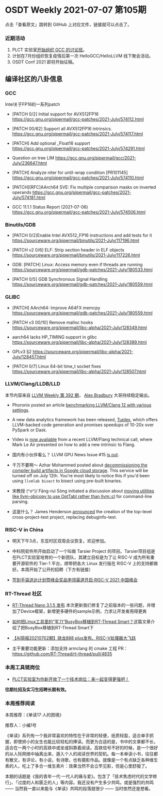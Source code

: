 # OSDT Weekly 2021-07-07 第105期

点击「查看原文」跳转到 GitHub 上对应文件，链接就可以点击了。

### 近期活动

1. PLCT 实验室[开始组织 GCC 的讨论班](https://mp.weixin.qq.com/s/UfK6wAEaqNhDpo7d2FPytQ)。
2. 计划在7月份组织恢复疫情后第一次 HelloGCC/HelloLLVM 线下聚会活动。
3. OSDT Conf 2021 即将开始征稿。

## 编译社区的八卦信息

### GCC

Intel关于FP16的一系列patch
- [PATCH 0/2] Initial support for AVX512FP16
  https://gcc.gnu.org/pipermail/gcc-patches/2021-July/574112.html

- [PATCH 00/62] Support all AVX512FP16 intrinsics.
  https://gcc.gnu.org/pipermail/gcc-patches/2021-July/574117.html

- [PATCH] Add optional _Float16 support
  https://gcc.gnu.org/pipermail/gcc-patches/2021-July/574291.html

- Question on tree LIM
  https://gcc.gnu.org/pipermail/gcc/2021-July/236647.html

- [PATCH] Analyze niter for until-wrap condition [PR101145]
  https://gcc.gnu.org/pipermail/gcc-patches/2021-July/574110.html

- [PATCH][RFC]AArch64 SVE: Fix multiple comparison masks on inverted operands
  https://gcc.gnu.org/pipermail/gcc-patches/2021-July/574181.html

- GCC 11.1.1 Status Report (2021-07-06)
  https://gcc.gnu.org/pipermail/gcc-patches/2021-July/574506.html

### Binutils/GDB

- [PATCH 0/2]Enable Intel AVX512_FP16 instructions and add tests for it
  https://sourceware.org/pipermail/binutils/2021-July/117196.html

- [PATCH v2 0/6] ELF: Strip section header in ELF objects
  https://sourceware.org/pipermail/binutils/2021-July/117226.html

- GDB: [PATCH] Linux: Access memory even if threads are running
  https://sourceware.org/pipermail/gdb-patches/2021-July/180533.html

- [PATCH 0/5] GDB Synchronous Signal Handling
  https://sourceware.org/pipermail/gdb-patches/2021-July/180559.html

### GLIBC

- [PATCH] AArch64: Improve A64FX memcpy
  https://sourceware.org/pipermail/gdb-patches/2021-July/180559.html

- [PATCH v3 00/10] Remove malloc hooks
  https://sourceware.org/pipermail/libc-alpha/2021-July/128349.html

- aarch64 lacks HP_TIMING support in glibc
  https://sourceware.org/pipermail/libc-alpha/2021-July/128389.html

- GPLv3 §2
  https://sourceware.org/pipermail/libc-alpha/2021-July/128457.html

- [PATCH 0/7] Linux 64-bit time_t socket fixes
  https://sourceware.org/pipermail/libc-alpha/2021-July/128507.html

### LLVM/Clang/LLDB/LLD

本节内容来自 [LLVM Weekly 第 392 期](http://llvmweekly.org/issue/392)，
[Alex Bradbury](https://www.linkedin.com/in/alex-bradbury/) 大哥持续稳定输出。

* Phoronix posted an article [benchmarking LLVM/Clang 12 with various settings](https://www.phoronix.com/scan.php?page=article&item=clang-12-opt&num=1).

* A new data analytics framework has been released, [Tuplex](https://tuplex.cs.brown.edu/index.html), which offers LLVM-backed code generation and promises speedups of 10-20x over PySpark or Dask.

* Video is [now available](https://www.youtube.com/watch?v=Np7Fy2F71lU) from a recent LLVM/Flang technical call, where Mark Le Air presented on how to add a new intrinsic to Flang.

* 国内有小伙伴看么？ LLVM GPU News Issue #15 [is out](https://lists.llvm.org/pipermail/llvm-dev/2021-July/151648.html).

* 千万不要啊～ Azhar Mohammed posted about [decommissioning the compiler build artifacts in Google cloud storage](https://lists.llvm.org/pipermail/llvm-dev/2021-July/151623.html). This service will be turned off on July 12th. You're most likely to notice this if you'd been using `llvmlab bisect` to bisect using pre-built binaries.

* 宋教授 (^o^)/ Fāng-ruì Sòng initiated a discussion about [moving utilities like llvm-objcopy to use OptTabl rather than  llvm::cl](https://lists.llvm.org/pipermail/llvm-dev/2021-July/151622.html) for command-line parsing.

* 这是什么？ James Henderson [announced](https://lists.llvm.org/pipermail/llvm-dev/2021-June/151544.html) the creation of the top-level cross-project-test project, replacing debuginfo-test.

### RISC-V in China

* 明天下午3点，东亚时区双周会议恢复。欢迎参加。

* 中科院软件所开始启动了一个叫做 Tarsier Project 的项目。Tarsier项目组是在PLCT实验室培育的一个新团队，其建立目标是为了让 RISC-V 成为所有重要开源软件的 Tier-1 平台，顺带把各大 Linux 发行版在 RISC-V 上的支持都做好。本周开始了公开的招聘（下方有链接）

* [签到手袋送达计划暨峰会奖品申领渠道开启·RISC-V 2021 中国峰会](https://mp.weixin.qq.com/s/qsjOni-FtRQuRyzyUb38cw)

### RT-Thread 社区

- [RT-Thread Nano 3.1.5 发布](https://mp.weixin.qq.com/s/nb2Ku30Z4Gmq59IE4DakKA) 本次更新我们修复了之前版本的一些问题，并增加了Device框架，新增更多硬件的sample示例，力求让开发者用得更爽

- [如何把Linux工具里的“军刀”BusyBox移植到RT-Thread Smart？](https://mp.weixin.qq.com/s/J1ENPBmHkzUncE5D8ef6PA)这篇文章介绍了把BusyBox移植到RT-Thread Smart下

- [【AI简报20210702期】骁龙888 plus发布、RISC-V处理器大飞跃](https://mp.weixin.qq.com/s/z7wSapVZohsc3Z7nGU4TSw)

- 主干重要功能更新：添加支持 armclang 的 cmake 工程 PR： https://github.com/RT-Thread/rt-thread/pull/4835

### 本周工具链岗位

- [PLCT实验室为你新开放了一个技术岗位：来一起变得更强吧！](https://mp.weixin.qq.com/s/wXj-w5QCfRCLZ8eko1ysxQ)

**往期社招及实习生招聘长期有效。**

### 本周推荐阅读

本周推荐：《单读17·人的困境》

推荐人：小编1号

《单读》系列有一个我非常喜欢的特性在于非常的轻便，纸质轻盈，适合单手抓握，即使娇小的女生也能比较轻松的捧读。而更为合适的是，书中的文章都不长，适合在一两个小时的高铁中或坐或斜靠着阅读。高铁信号不好的时候，是一个很好的从人际网络中抽离出来、遁入个人的阅读世界的契机。每一本单读小书，往往都有散文，有评论，有小说，有诗歌，也有摄影作品。就像是一个有点缺乏各种维生素的人，吃上了多合一维生素片：效果当然不会立竿见影，但是心里舒服了。

本期的话题是《我的青年一代·一代人的痛与爱》。包含了「技术焦虑时代的文学修行」、「过度的人和匮乏的人」等内容。我还没有产生多少共鸣，或是强烈的共鸣 —— 当然我一直以来能与《单读》共鸣的段落就很少 —— 当时依然还是想看。

